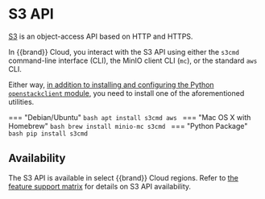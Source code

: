 # S3 API

[S3](https://en.wikipedia.org/wiki/Amazon_S3) is an object-access API
based on HTTP and HTTPS.

In {{brand}} Cloud, you interact with the S3 API using either the
`s3cmd` command-line interface (CLI), the MinIO client CLI (`mc`), or
the standard `aws` CLI.

Either way, [in addition to installing and configuring the Python
`openstackclient`
module](../../getting-started/enable-openstack-cli/), you need to
install one of the aforementioned utilities.

=== "Debian/Ubuntu"
    ```bash
    apt install s3cmd aws
    ```
=== "Mac OS X with Homebrew"
    ```bash
    brew install minio-mc s3cmd
    ```
=== "Python Package"
    ```bash
    pip install s3cmd
    ```

## Availability

The S3 API is available in select {{brand}} Cloud regions. Refer to
[the feature support matrix](/reference/features/) for details on S3
API availability.
